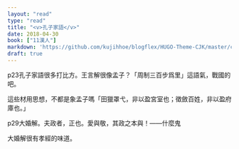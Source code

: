 ```yaml
---
layout: "read"
type: "read"
title: "<v>孔子家語</v>"
date: 2018-04-30
book: ["11漢人"]
markdown: 'https://github.com/kujihhoe/blogflex/HUGO-Theme-CJK/master/content/read/11-漢人/031-孔子家語.md'
draft: true
---
```


p23孔子家語很多打比方。王言解很像孟子？「周制三百步爲里」這語氣，戰國的吧。

這些材用思想，不都是象孟子嗎「田獵罩弋，非以盈宮室也；徵斂百姓，非以盈府庫也。」

p29大婚解。夫政者，正也。愛與敬，其政之本與！——什麼鬼

大婚解很有孝經的味道。
